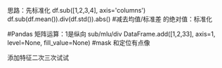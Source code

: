 ﻿思路：先标准化
df.sub([1,2,3,4], axis='columns')
df.sub(df.mean()).div(df.std()).abs() #减去均值/标准差  的绝对值：标准化

#Pandas 矩阵运算：1是纵向
sub/mlu/div
DataFrame.add([1,2,33], axis=1, level=None, fill_value=None)
#mask
和定位有点像

添加特征二次三次试试